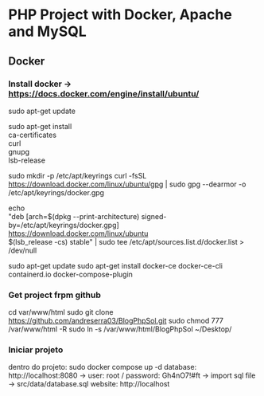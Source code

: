 # PHP Project with Docker, Apache and MySQL

## Docker

### Install docker -> https://docs.docker.com/engine/install/ubuntu/

sudo apt-get update

sudo apt-get install \
    ca-certificates \
    curl \
    gnupg \
    lsb-release

sudo mkdir -p /etc/apt/keyrings
curl -fsSL https://download.docker.com/linux/ubuntu/gpg | sudo gpg --dearmor -o /etc/apt/keyrings/docker.gpg

echo \
  "deb [arch=$(dpkg --print-architecture) signed-by=/etc/apt/keyrings/docker.gpg] https://download.docker.com/linux/ubuntu \
  $(lsb_release -cs) stable" | sudo tee /etc/apt/sources.list.d/docker.list > /dev/null


sudo apt-get update
sudo apt-get install docker-ce docker-ce-cli containerd.io docker-compose-plugin

### Get project frpm github
cd var/www/html
sudo git clone https://github.com/andreserra03/BlogPhpSol.git
sudo chmod 777 /var/www/html -R
sudo ln -s /var/www/html/BlogPhpSol ~/Desktop/

### Iniciar projeto
dentro do projeto: sudo docker compose up -d
database: http://localhost:8080 -> user: root / password: Gh4nO7!#ft -> import sql file -> src/data/database.sql
website: http://localhost


